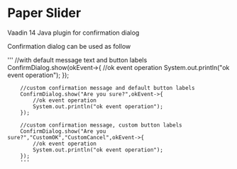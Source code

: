 # Paper Slider

Vaadin 14 Java plugin for confirmation dialog 

Confirmation dialog can be used as follow

'''
//with default message text and button labels
		ConfirmDialog.show(okEvent->{
			//ok event operation
			System.out.println("ok event operation");
		});
		
		//custom confirmation message and default button labels
		ConfirmDialog.show("Are you sure?",okEvent->{
			//ok event operation
			System.out.println("ok event operation");
		});
		
		//custom confirmation message, custom button labels 
		ConfirmDialog.show("Are you sure?","CustomOK","CustomCancel",okEvent->{
			//ok event operation
			System.out.println("ok event operation");
		});
		'''
		